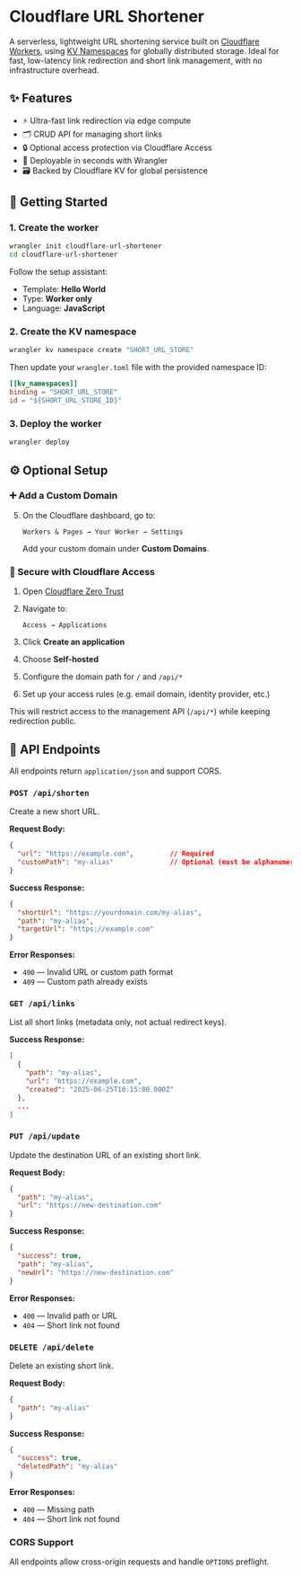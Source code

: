 # Cloudflare URL Shortener

A serverless, lightweight URL shortening service built on [Cloudflare Workers](https://developers.cloudflare.com/workers/), using [KV Namespaces](https://developers.cloudflare.com/workers/platform/kv/) for globally distributed storage. Ideal for fast, low-latency link redirection and short link management, with no infrastructure overhead.

## ✨ Features

- ⚡️ Ultra-fast link redirection via edge compute  
- 🗂️ CRUD API for managing short links  
- 🔒 Optional access protection via Cloudflare Access  
- 🧩 Deployable in seconds with Wrangler  
- 🗃️ Backed by Cloudflare KV for global persistence  

## 🚀 Getting Started

### 1. Create the worker

```bash
wrangler init cloudflare-url-shortener
cd cloudflare-url-shortener
```

Follow the setup assistant:
- Template: **Hello World**
- Type: **Worker only**
- Language: **JavaScript**

### 2. Create the KV namespace

```bash
wrangler kv namespace create "SHORT_URL_STORE"
```

Then update your `wrangler.toml` file with the provided namespace ID:

```toml
[[kv_namespaces]]
binding = "SHORT_URL_STORE"
id = "${SHORT_URL_STORE_ID}"
```

### 3. Deploy the worker

```bash
wrangler deploy
```

## ⚙️ Optional Setup

### ➕ Add a Custom Domain

5. On the Cloudflare dashboard, go to:

   ```
   Workers & Pages → Your Worker → Settings
   ```

   Add your custom domain under **Custom Domains**.

### 🔐 Secure with Cloudflare Access

1. Open [Cloudflare Zero Trust](https://dash.teams.cloudflare.com/)
2. Navigate to:

   ```
   Access → Applications
   ```

3. Click **Create an application**
4. Choose **Self-hosted**
5. Configure the domain path for `/` and `/api/*`
6. Set up your access rules (e.g. email domain, identity provider, etc.)

This will restrict access to the management API (`/api/*`) while keeping redirection public.

## 🔌 API Endpoints

All endpoints return `application/json` and support CORS.

### `POST /api/shorten`
Create a new short URL.

**Request Body:**
```json
{
  "url": "https://example.com",         // Required
  "customPath": "my-alias"              // Optional (must be alphanumeric, hyphen or underscore)
}
```

**Success Response:**
```json
{
  "shortUrl": "https://yourdomain.com/my-alias",
  "path": "my-alias",
  "targetUrl": "https://example.com"
}
```

**Error Responses:**
- `400` — Invalid URL or custom path format
- `409` — Custom path already exists

### `GET /api/links`
List all short links (metadata only, not actual redirect keys).

**Success Response:**
```json
[
  {
    "path": "my-alias",
    "url": "https://example.com",
    "created": "2025-06-25T10:15:00.000Z"
  },
  ...
]
```

### `PUT /api/update`
Update the destination URL of an existing short link.

**Request Body:**
```json
{
  "path": "my-alias",
  "url": "https://new-destination.com"
}
```

**Success Response:**
```json
{
  "success": true,
  "path": "my-alias",
  "newUrl": "https://new-destination.com"
}
```

**Error Responses:**
- `400` — Invalid path or URL
- `404` — Short link not found

### `DELETE /api/delete`
Delete an existing short link.

**Request Body:**
```json
{
  "path": "my-alias"
}
```

**Success Response:**
```json
{
  "success": true,
  "deletedPath": "my-alias"
}
```

**Error Responses:**
- `400` — Missing path
- `404` — Short link not found

### CORS Support

All endpoints allow cross-origin requests and handle `OPTIONS` preflight.
